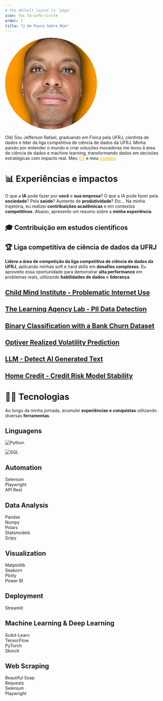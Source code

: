 ```yaml
---
# the default layout is 'page'
icon: fas fa-info-circle
order: 1
title: "👋 Um Pouco Sobre Mim"
---
```


<!-- > Add Markdown syntax content to file `_tabs/about.md`{: .filepath } and it will show up on this page.
{: .prompt-tip } -->
<!-- display: flex; -->

<div style="align-items: flex-start;">
<img src="../assets/img_about.jpeg" alt="Descrição da Imagem" style="border-radius: 50%;  object-fit: cover; margin-right: 20px; width: 300px; height: 300px;">
<div style="max-width: 600px;">
<p>
    Olá! Sou Jefferson Rafael, graduando em Física pela UFRJ, cientista de dados e líder da liga competitiva de ciência de dados da UFRJ. Minha paixão por entender o mundo e criar soluções inovadoras me levou à área de ciência de dados e machine learning, transformando dados em decisões estratégicas com impacto real. Meu <a href="https://github.com/jeffersonrafael" target="_blank" style="color: orange; text-decoration: underline;">CV</a> e meu <a href="https://linktr.ee/jefferson_rafael" target="_blank" style="color: orange; text-decoration: underline;">contato</a>.
</p>
</div>
</div>

# 📊 **Experiências e impactos**

O que a **IA** pode fazer por **você** e **sua empresa**? O que a IA pode fazer pela **sociedade**? Pela **saúde**? Aumento de **produtividade**? Etc... Na minha trajetória, eu realizei **contribuições acadêmicas** e em contextos **competitivos**. Abaixo, apresento um resumo sobre a **minha experiência**.


## 🎓 **Contribuição em estudos científicos**


## 🏆 **Liga competitiva de ciência de dados da UFRJ**

**Lidero a área de competição da liga competitiva de ciência de dados da UFRJ**, aplicando minhas soft e hard skills em **desafios complexos**. Eu aproveito essa oportunidade para demonstrar **alta performance** em problemas reais, utilizando **habilidades de dados** e **liderança**.

## [**Child Mind Institute - Problematic Internet Use**](https://www.kaggle.com/code/jeffersonrafael/case-de-estudo-lb0-470-com-tabnet)



## [**The Learning Agency Lab - PII Data Detection**](https://www.kaggle.com/code/jeffersonrafael/0-964-pii-competi-o-analytica)

## [**Binary Classification with a Bank Churn Dataset**](https://www.kaggle.com/competitions/playground-series-s4e1/submissions)

## [**Optiver Realized Volatility Prediction**](https://www.kaggle.com/code/jeffersonrafael/jefferson-version-feature-engineering-lightgbm)

## [**LLM - Detect AI Generated Text**](https://www.kaggle.com/competitions/llm-detect-ai-generated-text/submissions)

## [**Home Credit - Credit Risk Model Stability**](https://www.kaggle.com/code/jeffersonrafael/jefferson-version-fork-of-home-credit-catboost)


# 👨‍💻 **Tecnologias**

Ao longo da minha jornada, acumulei **experiências e conquistas** utilizando diversas **ferramentas**.

## **Linguagens**

<p align="left">
  <img src="https://img.shields.io/badge/Python-3776AB?style=for-the-badge&logo=python&logoColor=white" alt="Python">
</p>

<p align="left">
  <img src="https://img.shields.io/badge/SQL-4479A1?style=for-the-badge&logo=sql&logoColor=white" alt="SQL">
</p>



## **Automation**

Selenium  
Playwright  
API Rest


## **Data Analysis**

Pandas  
Numpy  
Polars  
Statsmodels  
Scipy  


## **Visualization**

Matplotlib  
Seaborn  
Plotly  
Power BI  


## **Deployment**

Streamlit  


## **Machine Learning & Deep Learning**

Scikit-Learn  
TensorFlow  
PyTorch  
Skorch  


## **Web Scraping**

Beautiful Soap  
Requests  
Selenium  
Playwright  



